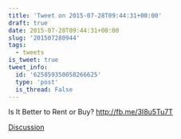```yaml
---
title: 'Tweet on 2015-07-28T09:44:31+00:00'
draft: true
date: 2015-07-28T09:44:31+00:00
slug: '201507280944'
tags:
  - tweets
is_tweet: true
tweet_info:
  id: '625859350058266625'
  type: 'post'
  is_thread: False
---
```




Is It Better to Rent or Buy? <http://fb.me/3I8u5Tu7T>

[Discussion](https://x.com/sytelus/status/625859350058266625)
